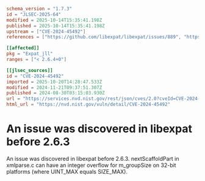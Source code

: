 ```toml
schema_version = "1.7.3"
id = "JLSEC-2025-64"
modified = 2025-10-14T15:35:41.198Z
published = 2025-10-14T15:35:41.198Z
upstream = ["CVE-2024-45492"]
references = ["https://github.com/libexpat/libexpat/issues/889", "https://github.com/libexpat/libexpat/pull/892", "https://security.netapp.com/advisory/ntap-20241018-0005/"]

[[affected]]
pkg = "Expat_jll"
ranges = ["< 2.6.4+0"]

[[jlsec_sources]]
id = "CVE-2024-45492"
imported = 2025-10-20T14:28:47.533Z
modified = 2024-11-21T09:37:51.307Z
published = 2024-08-30T03:15:03.930Z
url = "https://services.nvd.nist.gov/rest/json/cves/2.0?cveId=CVE-2024-45492"
html_url = "https://nvd.nist.gov/vuln/detail/CVE-2024-45492"
```

# An issue was discovered in libexpat before 2.6.3

An issue was discovered in libexpat before 2.6.3. nextScaffoldPart in xmlparse.c can have an integer overflow for m_groupSize on 32-bit platforms (where UINT_MAX equals SIZE_MAX).

